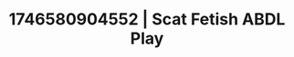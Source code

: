---
categories:
- Tasteful nudity
- Roleplay seduction
- Artistic control
- Flushed cheeks
- AI-generated
- Kinky fairytales
- ASMR
- Cosplay
image: /assets/images/1746580904552.jpg
layout: post
seo:
  description: Featured content with premium ABDL Play, Scat Fetish. HD images available.
  keywords: ABDL Play, Scat Fetish
  og_image: /assets/images/1746580904552.jpg
  schema_type: VisualArtwork
tags:
- ABDL Play
- '#1746580904552'
- Scat Fetish
title: 1746580904552 | Scat Fetish ABDL Play
---